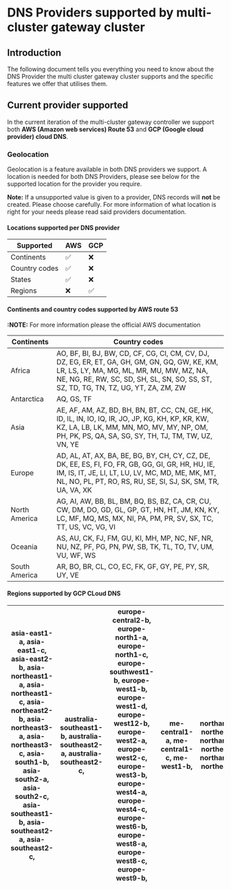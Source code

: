 # DNS Providers supported by multi-cluster gateway cluster

## Introduction
The following document tells you everything you need to know about the DNS Provider the multi cluster gateway cluster supports and the specific features we offer that utilises them.

## Current provider supported

In the current iteration of the multi-cluster gateway controller we support both **AWS (Amazon web services) Route 53** and **GCP (Google cloud provider) cloud DNS**. 

### Geolocation

Geolocation is a feature available in both DNS providers we support. A location is needed for both DNS Providers, please see below for the supported location for the provider you require.

**Note:** 
If a unsupported value is given to a provider, DNS records will **not** be created. Please choose carefully. For more information of what location is right for your needs please read said providers documentation. 

#### Locations supported per DNS provider

| Supported     | AWS | GCP |
|---------------|-----|-----|
| Continents    | :white_check_mark: |  :x: |
| Country codes | :white_check_mark: |  :x:  |
| States        | :white_check_mark: |  :x:  |
| Regions       |  :x:  | :white_check_mark: |  

#### Continents and country codes supported by AWS route 53

**:NOTE:** For more information please the official AWS documentation 

| Continents    | Country codes                                                                                                                                                                                                                             |
|---------------|-------------------------------------------------------------------------------------------------------------------------------------------------------------------------------------------------------------------------------------------|
| Africa        | AO, BF, BI, BJ, BW, CD, CF, CG, CI, CM, CV, DJ, DZ, EG, ER, ET, GA, GH,  GM, GN, GQ, GW, KE, KM,  LR, LS, LY, MA, MG, ML,  MR, MU, MW, MZ, NA, NE,  NG, RE, RW, SC, SD, SH,  SL, SN, SO, SS, ST, SZ,  TD, TG, TN, TZ, UG, YT,  ZA, ZM, ZW |
| Antarctica    | AQ, GS, TF                                                                                                                                                                                                                                |
| Asia          | AE, AF, AM, AZ, BD, BH,  BN, BT, CC, CN, GE, HK,  ID, IL, IN, IO, IQ, IR,  JO, JP, KG, KH, KP, KR,  KW, KZ, LA, LB, LK, MM,  MN, MO, MV, MY, NP, OM,  PH, PK, PS, QA, SA, SG,  SY, TH, TJ, TM, TW, UZ,  VN, YE                            |
| Europe        | AD, AL, AT, AX, BA, BE,  BG, BY, CH, CY, CZ, DE,  DK, EE, ES, FI, FO, FR,  GB, GG, GI, GR, HR, HU,  IE, IM, IS, IT, JE, LI,  LT, LU, LV, MC, MD, ME,  MK, MT, NL, NO, PL, PT,  RO, RS, RU, SE, SI, SJ,  SK, SM, TR, UA, VA, XK            |
| North America | AG, AI, AW, BB, BL, BM,  BQ, BS, BZ, CA, CR, CU,  CW, DM, DO, GD, GL, GP,  GT, HN, HT, JM, KN, KY,  LC, MF, MQ, MS, MX, NI,  PA, PM, PR, SV, SX, TC,  TT, US, VC, VG, VI                                                                  |
| Oceania       | AS, AU, CK, FJ, FM, GU,  KI, MH, MP, NC, NF, NR,  NU, NZ, PF, PG, PN, PW,  SB, TK, TL, TO, TV, UM,  VU, WF, WS                                                                                                                            |
| South America | AR, BO, BR, CL, CO, EC,  FK, GF, GY, PE, PY, SR,  UY, VE                                                                                                                                                                                  |
#### Regions supported by GCP CLoud DNS

| asia-east1-a, asia-east1-c, asia-east2-b, asia-northeast1-a, asia-northeast1-c, asia-northeast2-b, asia-northeast3-a, asia-northeast3-c, asia-south1-b, asia-south2-a, asia-south2-c, asia-southeast1-b, asia-southeast2-a, asia-southeast2-c, | australia-southeast1-b, australia-southeast2-a, australia-southeast2-c, | europe-central2-b, europe-north1-a, europe-north1-c, europe-southwest1-b, europe-west1-b, europe-west1-d, europe-west12-b, europe-west2-a, europe-west2-c, europe-west3-b, europe-west4-a, europe-west4-c, europe-west6-b, europe-west8-a, europe-west8-c, europe-west9-b, | me-central1-a, me-central1-c, me-west1-b, | northamerica-northeast1-a, northamerica-northeast1-c, northamerica-northeast2-b, | southamerica-east1-a, southamerica-east1-c, southamerica-west1-b, | us-central1-a, us-central1-c, us-east1-b, us-east1-d, us-east4-b, us-east5-a, us-east5-c, us-south1-b, us-west1-a, us-west1-c, us-west2-b, us-west3-a, us-west3-c, us-west4-b, |
|------------------------------------------------------------------------------------------------------------------------------------------------------------------------------------------------------------------------------------------------|-------------------------------------------------------------------------|----------------------------------------------------------------------------------------------------------------------------------------------------------------------------------------------------------------------------------------------------------------------------|-------------------------------------------|----------------------------------------------------------------------------------|-------------------------------------------------------------------|--------------------------------------------------------------------------------------------------------------------------------------------------------------------------------|

